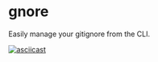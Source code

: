 # gnore

Easily manage your gitignore from the CLI.


[![asciicast](https://asciinema.org/a/TQkReUA7D1KTbuMmA6ghfbEBh.png)]((https://asciinema.org/a/TQkReUA7D1KTbuMmA6ghfbEBh))